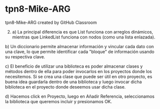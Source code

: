 # tpn8-Mike-ARG
tpn8-Mike-ARG created by GitHub Classroom

2) a) La principal diferencia es que List funciona con arreglos dinámicos, mientras que LinkedList funciona con nodos (como una lista enlazada).

  b) Un diccionario permite almacenar información y vincular cada dato con una clave, lo que permite identificar cada "bloque" de información usando su respectiva clave.
  
  c) El beneficio de utilizar una biblioteca es poder almacenar clases y métodos dentro de ella para poder invocarlos en los proyectos donde los necesitemos. Si se crea una clase
  que puede ser útil en otro proyecto, es buena idea guardarla dentro de una biblioteca y luego invocar dicha biblioteca en el proyecto donde deseemos usar dicha clase.
  
  d) Hacemos click en Proyecto, luego en Añadir Referencia, seleccionamos la biblioteca que queremos incluir y presionamos OK.

